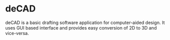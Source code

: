 # deCAD

deCAD is a basic drafting software application for computer-aided design. It uses GUI based interface and provides easy conversion of 2D to 3D and vice-versa.